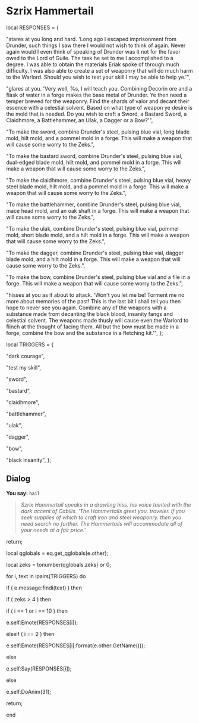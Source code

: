 # Szrix Hammertail


local RESPONSES = {

"stares at you long and hard. 'Long ago I escaped imprisonment from Drunder, such things I saw there I would not wish to think of again.  Never again would I even think of speaking of Drunder was it not for the favor owed to the Lord of Guile.  The task he set to me I accomplished to a degree.  I was able to obtain the materials Eriak spoke of through much difficulty.  I was also able to create a set of weaponry that will do much harm to the Warlord.  Should you wish to test your skill I may be able to help ye.'",

"glares at you. 'Very well, %s, I will teach you.  Combining Decorin ore and a flask of water in a forge makes the base metal of Drunder.  Ye then need a temper brewed for the weaponry.  Find the shards of valor and decant their essence with a celestial solvent.  Based on what type of weapon ye desire is the mold that is needed.  Do you wish to craft a Sword, a Bastard Sword, a Claidhmore, a Battlehammer, an Ulak, a Dagger or a Bow?'",

"To make the sword, combine Drunder's steel, pulsing blue vial, long blade mold, hilt mold, and a pommel mold in a forge.  This will make a weapon that will cause some worry to the Zeks.",

"To make the bastard sword, combine Drunder's steel, pulsing blue vial, dual-edged blade mold, hilt mold, and pommel mold in a forge.  This will make a weapon that will cause some worry to the Zeks.",

"To make the claidhmore, combine Drunder's steel, pulsing blue vial, heavy steel blade mold, hilt mold, and a pommel mold in a forge.  This will make a weapon that will cause some worry to the Zeks.",

"To make the battlehammer, combine Drunder's steel, pulsing blue vial, mace head mold, and an oak shaft in a forge.  This will make a weapon that will cause some worry to the Zeks.",

"To make the ulak, combine Drunder's steel, pulsing blue vial, pommel mold, short blade mold, and a hilt mold in a forge.  This will make a weapon that will cause some worry to the Zeks.",

"To make the dagger, combine Drunder's steel, pulsing blue vial, dagger blade mold, and a  hilt mold in a forge.  This will make a weapon that will cause some worry to the Zeks.",

"To make the bow, combine Drunder's steel, pulsing blue vial and a file in a forge.  This will make a weapon that will cause some worry to the Zeks.",

"hisses at you as if about to attack. 'Won't you let me be!  Torment me no more about memories of the past!  This is the last bit I shall tell you then hope to never see you again.  Combine any of the weapons with a substance made from decanting the black blood, insanity fangs and celestial solvent. The weapons made thusly will cause even the Warlord to flinch at the thought of facing them.  All but the bow must be made in a forge, combine the bow and the substance in a fletching kit.'",
};

local TRIGGERS = {

"dark courage",

"test my skill",

"sword",

"bastard",

"claidhmore",

"battlehammer",

"ulak",

"dagger",

"bow",

"black insanity",
};



## Dialog

**You say:** `hail`



>*Szrix Hammertail speaks in a drawling hiss. his voice tainted with the dark accent of Cabilis. 'The Hammertails greet you. traveler. If you seek supplies of which to craft iron and steel weaponry. then you need search no further. The Hammertails will accommodate all of your needs at a fair price.'*


return;


local qglobals = eq.get_qglobals(e.other);

local zeks = tonumber(qglobals.zeks) or 0;



for i, text in ipairs(TRIGGERS) do


if ( e.message:findi(text) ) then



if ( zeks > 4 ) then




if ( i == 1 or i == 10 ) then





e.self:Emote(RESPONSES[i]);




elseif ( i == 2 ) then





e.self:Emote(RESPONSES[i]:format(e.other:GetName()));




else





e.self:Say(RESPONSES[i]);






else




e.self:DoAnim(31); 





return;

end
